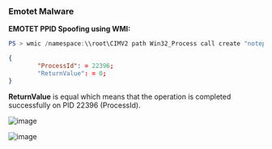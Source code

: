 ### Emotet Malware 





**EMOTET PPID Spoofing using WMI:**


```powershell
PS > wmic /namespace:\\root\CIMV2 path Win32_Process call create "notepad.exe"
```
```json
{
        "ProcessId": = 22396;
        "ReturnValue": = 0;
}
```
**ReturnValue** is equal which means that the operation is completed successfully on PID 22396 (ProcessId).

![image](https://user-images.githubusercontent.com/75935486/153729571-33b13901-b82b-4307-95be-1ab6530fdeb0.png)






![image](https://user-images.githubusercontent.com/75935486/153729993-192b6fff-e24f-40fa-9756-0f1d2d14339c.png)
